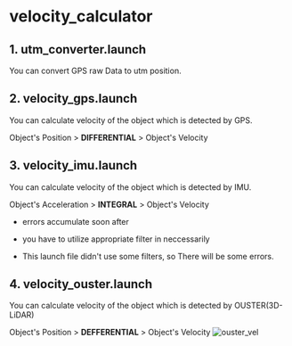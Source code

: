 # velocity_calculator

## 1. utm_converter.launch
You can convert GPS raw Data to utm position.

## 2. velocity_gps.launch
You can calculate velocity of the object which is detected by GPS.

Object's Position > **DIFFERENTIAL** > Object's Velocity

## 3. velocity_imu.launch
You can calculate velocity of the object which is detected by IMU.

Object's Acceleration > **INTEGRAL** > Object's Velocity

- errors accumulate soon after

- you have to utilize appropriate filter in neccessarily

- This launch file didn't use some filters, so There will be some errors.

## 4. velocity_ouster.launch
You can calculate velocity of the object which is detected by OUSTER(3D-LiDAR)

Object's Position > **DEFFERENTIAL** > Object's Velocity
![ouster_vel](https://github.com/gabrielsunhyuck/velocity-calculator/assets/163500499/0b154a83-694c-42fe-bacb-ac79ca7b9bba)

